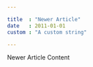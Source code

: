 ```yaml
---

title  : "Newer Article"
date   : 2011-01-01
custom : "A custom string"

---
```


Newer Article Content
